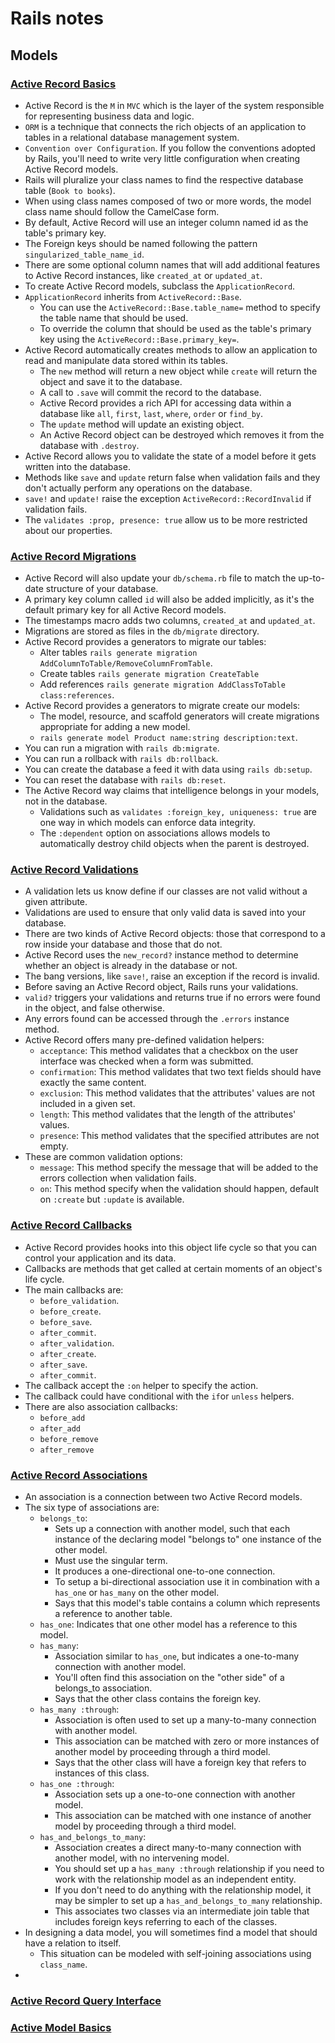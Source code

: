# Rails notes

## Models

### [Active Record Basics](https://guides.rubyonrails.org/active_record_basics.html)

- Active Record is the `M` in `MVC` which is the layer of the system responsible for representing business data and logic.
- `ORM` is a technique that connects the rich objects of an application to tables in a relational database management system.
- `Convention over Configuration`. If you follow the conventions adopted by Rails, you'll need to write very little configuration when creating Active Record models.
- Rails will pluralize your class names to find the respective database table (`Book to books`).
- When using class names composed of two or more words, the model class name should follow the CamelCase form.
- By default, Active Record will use an integer column named id as the table's primary key.
- The Foreign keys should be named following the pattern `singularized_table_name_id`.
- There are some optional column names that will add additional features to Active Record instances, like `created_at` or `updated_at`.
- To create Active Record models, subclass the `ApplicationRecord`.
- `ApplicationRecord` inherits from `ActiveRecord::Base`.
  - You can use the `ActiveRecord::Base.table_name=` method to specify the table name that should be used.
  - To override the column that should be used as the table's primary key using the `ActiveRecord::Base.primary_key=`.
- Active Record automatically creates methods to allow an application to read and manipulate data stored within its tables.
  - The `new` method will return a new object while `create` will return the object and save it to the database.
  - A call to `.save` will commit the record to the database.
  - Active Record provides a rich API for accessing data within a database like `all`, `first`, `last`, `where`, `order` or `find_by`.
  - The `update` method will update an existing object.
  - An Active Record object can be destroyed which removes it from the database with `.destroy`.
- Active Record allows you to validate the state of a model before it gets written into the database.
- Methods like `save` and `update` return false when validation fails and they don't actually perform any operations on the database.
- `save!` and `update!` raise the exception `ActiveRecord::RecordInvalid` if validation fails.
- The `validates :prop, presence: true` allow us to be more restricted about our properties.

### [Active Record Migrations](https://guides.rubyonrails.org/active_record_migrations.html)

- Active Record will also update your `db/schema.rb` file to match the up-to-date structure of your database.
- A primary key column called `id` will also be added implicitly, as it's the default primary key for all Active Record models.
- The timestamps macro adds two columns, `created_at` and `updated_at`.
- Migrations are stored as files in the `db/migrate` directory.
- Active Record provides a generators to migrate our tables:
  - Alter tables `rails generate migration AddColumnToTable/RemoveColumnFromTable`.
  - Create tables `rails generate migration CreateTable`
  - Add references `rails generate migration AddClassToTable class:references`.
- Active Record provides a generators to migrate create our models:
  - The model, resource, and scaffold generators will create migrations appropriate for adding a new model.
  - `rails generate model Product name:string description:text`.
- You can run a migration with `rails db:migrate`.
- You can run a rollback with `rails db:rollback`.
- You can create the database a feed it with data using `rails db:setup`.
- You can reset the database with `rails db:reset`.
- The Active Record way claims that intelligence belongs in your models, not in the database.
  - Validations such as `validates :foreign_key, uniqueness: true` are one way in which models can enforce data integrity. 
  - The `:dependent` option on associations allows models to automatically destroy child objects when the parent is destroyed. 

### [Active Record Validations](https://guides.rubyonrails.org/active_record_validations.html)

- A validation lets us know define if our classes are not valid without a given attribute.
- Validations are used to ensure that only valid data is saved into your database.
- There are two kinds of Active Record objects: those that correspond to a row inside your database and those that do not.
- Active Record uses the `new_record?` instance method to determine whether an object is already in the database or not.
- The bang versions, like `save!`, raise an exception if the record is invalid.
- Before saving an Active Record object, Rails runs your validations.
- `valid?` triggers your validations and returns true if no errors were found in the object, and false otherwise.
- Any errors found can be accessed through the `.errors` instance method.
- Active Record offers many pre-defined validation helpers:
  - `acceptance`: This method validates that a checkbox on the user interface was checked when a form was submitted.
  - `confirmation`: This method validates that two text fields should have exactly the same content.
  - `exclusion`: This method validates that the attributes' values are not included in a given set.
  - `length`: This method validates that the length of the attributes' values.
  - `presence`: This method validates that the specified attributes are not empty.
- These are common validation options:
  - `message`: This method specify the message that will be added to the errors collection when validation fails.
  - `on`: This method specify when the validation should happen, default on `:create` but `:update` is available.

### [Active Record Callbacks](https://guides.rubyonrails.org/active_record_callbacks.html)

- Active Record provides hooks into this object life cycle so that you can control your application and its data.
- Callbacks are methods that get called at certain moments of an object's life cycle.
- The main callbacks are:
  - `before_validation`.
  - `before_create`.
  - `before_save`.
  - `after_commit`.
  - `after_validation`.
  - `after_create`.
  - `after_save`.
  - `after_commit`.
- The callback accept the `:on` helper to specify the action.
- The callback could have conditional with the `if`or `unless` helpers.
- There are also association callbacks:
  - `before_add`
  - `after_add`
  - `before_remove`
  - `after_remove`

### [Active Record Associations](https://guides.rubyonrails.org/association_basics.html)

- An association is a connection between two Active Record models.
- The six type of associations are:
  - `belongs_to`: 
    - Sets up a connection with another model, such that each instance of the declaring model "belongs to" one instance of the other model.
    - Must use the singular term.
    - It produces a one-directional one-to-one connection.
    - To setup a bi-directional association use it in combination with a `has_one` or `has_many` on the other model.
    - Says that this model's table contains a column which represents a reference to another table.
  - `has_one`: Indicates that one other model has a reference to this model. 
  - `has_many`: 
    - Association similar to `has_one`, but indicates a one-to-many connection with another model.
    - You'll often find this association on the "other side" of a belongs_to association.
    - Says that the other class contains the foreign key.
  - `has_many :through`:
    - Association is often used to set up a many-to-many connection with another model.
    - This association can be matched with zero or more instances of another model by proceeding through a third model.
    - Says that the other class will have a foreign key that refers to instances of this class.
  - `has_one :through`:
    - Association sets up a one-to-one connection with another model.
    - This association can be matched with one instance of another model by proceeding through a third model.
  - `has_and_belongs_to_many`:
    - Association creates a direct many-to-many connection with another model, with no intervening model.
    - You should set up a `has_many :through` relationship if you need to work with the relationship model as an independent entity.
    - If you don't need to do anything with the relationship model, it may be simpler to set up a `has_and_belongs_to_many` relationship.
    - This associates two classes via an intermediate join table that includes foreign keys referring to each of the classes.
- In designing a data model, you will sometimes find a model that should have a relation to itself.
  -  This situation can be modeled with self-joining associations using `class_name`.
-   

### [Active Record Query Interface](https://guides.rubyonrails.org/active_record_querying.html)

### [Active Model Basics](https://guides.rubyonrails.org/active_model_basics.html)
